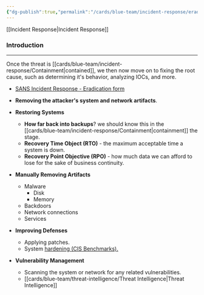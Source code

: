 ```yaml
---
{"dg-publish":true,"permalink":"/cards/blue-team/incident-response/eradication/"}
---
```


[[Incident Response\|Incident Response]]
### Introduction
---
Once the threat is [[cards/blue-team/incident-response/Containment\|contained]], we then now move on to fixing the root cause, such as determining it's behavior, analyzing IOCs, and more.

- [SANS Incident Response - Eradication form]([https://www.sans.org/media/score/incident-forms/IH-Eradication.pdf](https://www.sans.org/media/score/incident-forms/IH-Eradication.pdf))

- **Removing the attacker's system and network artifacts**.
- **Restoring Systems** 
	- **How far back into backups**? we should know this in the [[cards/blue-team/incident-response/Containment\|containment]] the stage.
	- **Recovery Time Object (RTO)** - the maximum acceptable time a system is down.
	- **Recovery Point Objective (RPO)**  - how much data we can afford to lose for the sake of business continuity.
- **Manually Removing Artifacts**
	- Malware
		- Disk
		- Memory
	- Backdoors
	- Network connections
	- Services
- **Improving Defenses**
	- Applying patches.
	- System [hardening (CIS Benchmarks).]([https://www.cisecurity.org/cis-benchmarks](https://www.cisecurity.org/cis-benchmarks))
- **Vulnerability Management**
	- Scanning the system or network for any related vulnerabilities.
	- [[cards/blue-team/threat-intelligence/Threat Intelligence\|Threat Intelligence]]


